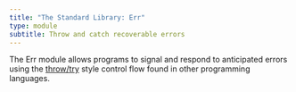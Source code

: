 ```yaml
---
title: "The Standard Library: Err"
type: module
subtitle: Throw and catch recoverable errors
---
```


The Err module allows programs to signal and respond to anticipated errors using
the
[throw/try](<https://en.wikipedia.org/wiki/Exception_handling_(programming)>)
style control flow found in other programming languages.
